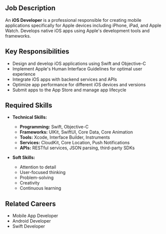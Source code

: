 ## Job Description
An **iOS Developer** is a professional responsible for creating mobile applications specifically for Apple devices including iPhone, iPad, and Apple Watch. Develops native iOS apps using Apple's development tools and frameworks.

## Key Responsibilities
- Design and develop iOS applications using Swift and Objective-C
- Implement Apple's Human Interface Guidelines for optimal user experience
- Integrate iOS apps with backend services and APIs
- Optimize app performance for different iOS devices and versions
- Submit apps to the App Store and manage app lifecycle

## Required Skills
- **Technical Skills:**
  - **Programming:** Swift, Objective-C
  - **Frameworks:** UIKit, SwiftUI, Core Data, Core Animation
  - **Tools:** Xcode, Interface Builder, Instruments
  - **Services:** CloudKit, Core Location, Push Notifications
  - **APIs:** RESTful services, JSON parsing, third-party SDKs

- **Soft Skills:**
  - Attention to detail
  - User-focused thinking
  - Problem-solving
  - Creativity
  - Continuous learning

## Related Careers
- Mobile App Developer
- Android Developer
- Swift Developer